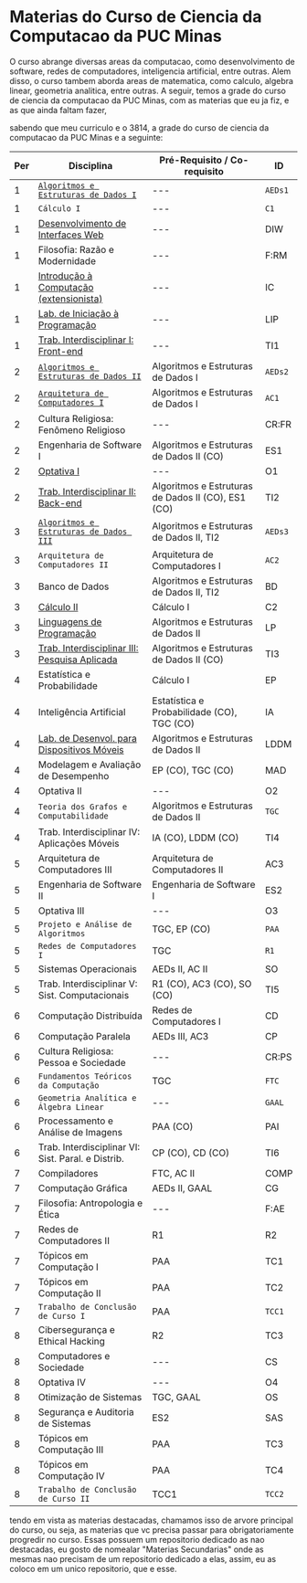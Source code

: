 # Materias do Curso de Ciencia da Computacao da PUC Minas
O curso abrange diversas areas da computacao, como desenvolvimento de software, redes de computadores, inteligencia artificial, entre outras. Alem disso, o curso tambem aborda areas de matematica, como calculo, algebra linear, geometria analitica, entre outras. A seguir, temos a grade do curso de ciencia da computacao da PUC Minas, com as materias que eu ja fiz, e as que ainda faltam fazer,

sabendo que meu curriculo e o 3814, a grade do curso de ciencia da computacao da PUC Minas e a seguinte:

| Per | Disciplina                                                                                                          | Pré-Requisito / Co-requisito                        | ID        |
|-----|---------------------------------------------------------------------------------------------------------------------|-----------------------------------------------------|-----------|
| 1   | [``Algoritmos e Estruturas de Dados I``](https://github.com/giusfds/AEDS-I)                                         | ---                                                 | ``AEDs1`` |
| 1   | ``Cálculo I``                                                                                                       | ---                                                 | ``C1``    |
| 1   | [Desenvolvimento de Interfaces Web](https://github.com/giusfds/Computacao-PucMinas/tree/main/1°%20Periodo/DIW)      | ---                                                 | DIW       |
| 1   | Filosofia: Razão e Modernidade                                                                                      | ---                                                 | F:RM      |
| 1   | [Introdução à Computação (extensionista)](https://github.com/giusfds/Computacao-PucMinas/tree/main/1°%20Periodo/IC) | ---                                                 | IC        |
| 1   | [Lab. de Iniciação à Programação](https://github.com/giusfds/Computacao-PucMinas/tree/main/1°%20Periodo/LIP)        | ---                                                 | LIP       |
| 1   | [Trab. Interdisciplinar I: Front-end](https://github.com/ICEI-PUC-Minas-PMGCC-TI/FeedMe)                            | ---                                                 | TI1       |
| 2   | [``Algoritmos e Estruturas de Dados II``](https://github.com/giusfds/AEDS-II)                                       | Algoritmos e Estruturas de Dados I                  | ``AEDs2`` |
| 2   | [``Arquitetura de Computadores I``](https://github.com/giusfds/AC-I)                                                | Algoritmos e Estruturas de Dados I                  | ``AC1``   |
| 2   | Cultura Religiosa: Fenômeno Religioso                                                                               | ---                                                 | CR:FR     |
| 2   | Engenharia de Software I                                                                                            | Algoritmos e Estruturas de Dados II (CO)            | ES1       |
| 2   | [Optativa I](https://github.com/giusfds/Computacao-PucMinas/tree/main/2°%20Periodo/Sistemas%20Inteligentes)         | ---                                                 | O1        |
| 2   | [Trab. Interdisciplinar II: Back-end](https://github.com/ICEI-PUC-Minas-CC-TI/plmg-cc-ti2-2024-1-g02-movesmart)     | Algoritmos e Estruturas de Dados II (CO), ES1 (CO)  | TI2       |
| 3   | [``Algoritmos e Estruturas de Dados III``](https://github.com/giusfds/AEDS-III)                                     | Algoritmos e Estruturas de Dados II, TI2            | ``AEDs3`` |
| 3   | ``Arquitetura de Computadores II``                                                                                  | Arquitetura de Computadores I                       | ``AC2``   |
| 3   | Banco de Dados                                                                                                      | Algoritmos e Estruturas de Dados II, TI2            | BD        |
| 3   | [Cálculo II](https://github.com/giusfds/Computacao-PucMinas/tree/main/3°%20Periodo/Calculo_2)                       | Cálculo I                                           | C2        |
| 3   | [Linguagens de Programação](https://github.com/giusfds/Computacao-PucMinas/tree/main/3°%20Periodo/LP)               | Algoritmos e Estruturas de Dados II                 | LP        |
| 3   | [Trab. Interdisciplinar III: Pesquisa Aplicada](https://github.com/ICEI-PUC-Minas-CC-TI/plmg-cc-ti3-2024-2-g9-gcjp) | Algoritmos e Estruturas de Dados II (CO)            | TI3       |
| 4   | Estatística e Probabilidade                                                                                         | Cálculo I                                           | EP        |
| 4   | Inteligência Artificial                                                                                             | Estatística e Probabilidade (CO), TGC (CO)          | IA        |
| 4   | [Lab. de Desenvol. para Dispositivos Móveis](https://github.com/giusfds/LDDM)                                       | Algoritmos e Estruturas de Dados II                 | LDDM      |
| 4   | Modelagem e Avaliação de Desempenho                                                                                 | EP (CO), TGC (CO)                                   | MAD       |
| 4   | Optativa II                                                                                                         | ---                                                 | O2        |
| 4   | ``Teoria dos Grafos e Computabilidade``                                                                             | Algoritmos e Estruturas de Dados II                 | ``TGC``   |
| 4   | Trab. Interdisciplinar IV: Aplicações Móveis                                                                        | IA (CO), LDDM (CO)                                  | TI4       |
| 5   | Arquitetura de Computadores III                                                                                     | Arquitetura de Computadores II                      | AC3       |
| 5   | Engenharia de Software II                                                                                           | Engenharia de Software I                            | ES2       |
| 5   | Optativa III                                                                                                        | ---                                                 | O3        |
| 5   | ``Projeto e Análise de Algoritmos``                                                                                 | TGC, EP (CO)                                        | ``PAA``   |
| 5   | ``Redes de Computadores I``                                                                                         | TGC                                                 | ``R1``    |
| 5   | Sistemas Operacionais                                                                                               | AEDs II, AC II                                      | SO        |
| 5   | Trab. Interdisciplinar V: Sist. Computacionais                                                                      | R1 (CO), AC3 (CO), SO (CO)                          | TI5       |
| 6   | Computação Distribuída                                                                                              | Redes de Computadores I                             | CD        |
| 6   | Computação Paralela                                                                                                 | AEDs III, AC3                                       | CP        |
| 6   | Cultura Religiosa: Pessoa e Sociedade                                                                               | ---                                                 | CR:PS     |
| 6   | ``Fundamentos Teóricos da Computação``                                                                              | TGC                                                 | ``FTC``   |
| 6   | ``Geometria Analítica e Álgebra Linear``                                                                            | ---                                                 | ``GAAL``  |
| 6   | Processamento e Análise de Imagens                                                                                  | PAA (CO)                                            | PAI       |
| 6   | Trab. Interdisciplinar VI: Sist. Paral. e Distrib.                                                                  | CP (CO), CD (CO)                                    | TI6       |
| 7   | Compiladores                                                                                                        | FTC, AC II                                          | COMP      |
| 7   | Computação Gráfica                                                                                                  | AEDs II, GAAL                                       | CG        |
| 7   | Filosofia: Antropologia e Ética                                                                                     | ---                                                 | F:AE      |
| 7   | Redes de Computadores II                                                                                            | R1                                                  | R2        |
| 7   | Tópicos em Computação I                                                                                             | PAA                                                 | TC1       |
| 7   | Tópicos em Computação II                                                                                            | PAA                                                 | TC2       |
| 7   | ``Trabalho de Conclusão de Curso I``                                                                                | PAA                                                 | ``TCC1``  |
| 8   | Cibersegurança e Ethical Hacking                                                                                    | R2                                                  | TC3       |
| 8   | Computadores e Sociedade                                                                                            | ---                                                 | CS        |
| 8   | Optativa IV                                                                                                         | ---                                                 | O4        |
| 8   | Otimização de Sistemas                                                                                              | TGC, GAAL                                           | OS        |
| 8   | Segurança e Auditoria de Sistemas                                                                                   | ES2                                                 | SAS       |
| 8   | Tópicos em Computação III                                                                                           | PAA                                                 | TC3       |
| 8   | Tópicos em Computação IV                                                                                            | PAA                                                 | TC4       |
| 8   | ``Trabalho de Conclusão de Curso II``                                                                               | TCC1                                                | ``TCC2``  |

tendo em vista as materias destacadas, chamamos isso de arvore principal do curso, ou seja, as materias que vc precisa passar para obrigatoriamente progredir no curso. Essas possuem um repositorio dedicado as nao destacadas, eu gosto de nomealar "Materias Secundarias" onde as mesmas nao precisam de um repositorio dedicado a elas, assim, eu as coloco em um unico repositorio, que e esse.

